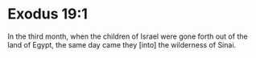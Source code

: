 # Exodus 19:1

In the third month, when the children of Israel were gone forth out of the land of Egypt, the same day came they [into] the wilderness of Sinai.